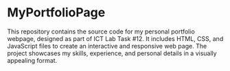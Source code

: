 # MyPortfolioPage
This repository contains the source code for my personal portfolio webpage, designed as part of ICT Lab Task #12. It includes HTML, CSS, and JavaScript files to create an interactive and responsive web page. The project showcases my skills, experience, and personal details in a visually appealing format.
